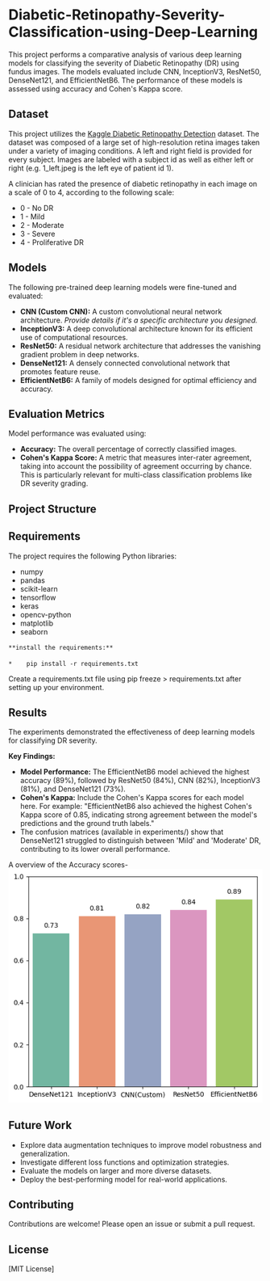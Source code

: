 # Diabetic-Retinopathy-Severity-Classification-using-Deep-Learning
This project performs a comparative analysis of various deep learning models for classifying the severity of Diabetic Retinopathy (DR) using fundus images. The models evaluated include CNN, InceptionV3, ResNet50, DenseNet121, and EfficientNetB6. The performance of these models is assessed using accuracy and Cohen's Kappa score.

## Dataset



This project utilizes the [Kaggle Diabetic Retinopathy Detection](https://www.kaggle.com/competitions/diabetic-retinopathy-detection/data) dataset.
The dataset was composed of a large set of high-resolution retina images taken under a variety of imaging conditions. A left and right field is provided for every subject. Images are labeled with a subject id as well as either left or right (e.g. 1_left.jpeg is the left eye of patient id 1).

A clinician has rated the presence of diabetic retinopathy in each image on a scale of 0 to 4, according to the following scale:

*  0 - No DR
*  1 - Mild
*  2 - Moderate
*  3 - Severe
*  4 - Proliferative DR

## Models

The following pre-trained deep learning models were fine-tuned and evaluated:

*   **CNN (Custom CNN):** A custom convolutional neural network architecture. *Provide details if it's a specific architecture you designed.*
*   **InceptionV3:** A deep convolutional architecture known for its efficient use of computational resources.
*   **ResNet50:** A residual network architecture that addresses the vanishing gradient problem in deep networks.
*   **DenseNet121:** A densely connected convolutional network that promotes feature reuse.
*   **EfficientNetB6:** A family of models designed for optimal efficiency and accuracy.

## Evaluation Metrics

Model performance was evaluated using:

*   **Accuracy:** The overall percentage of correctly classified images.
*   **Cohen's Kappa Score:** A metric that measures inter-rater agreement, taking into account the possibility of agreement occurring by chance. This is particularly relevant for multi-class classification problems like DR severity grading.

## Project Structure
## Requirements

The project requires the following Python libraries:

*    numpy
*    pandas
*    scikit-learn
*    tensorflow 
*    keras 
*    opencv-python
*    matplotlib
*    seaborn
  
    **install the requirements:**

    *    pip install -r requirements.txt
Create a requirements.txt file using pip freeze > requirements.txt after setting up your environment.
## Results
The experiments demonstrated the effectiveness of deep learning models for classifying DR severity.

**Key Findings:**

*    **Model Performance:** The EfficientNetB6 model achieved the highest accuracy (89%), followed by ResNet50 (84%), CNN (82%), InceptionV3 (81%), and DenseNet121 (73%).
*    **Cohen's Kappa:** Include the Cohen's Kappa scores for each model here. For example: "EfficientNetB6 also achieved the highest Cohen's Kappa score of 0.85, indicating strong agreement between the model's predictions and the ground truth labels."
*   The confusion matrices (available in experiments/) show that DenseNet121 struggled to distinguish between 'Mild' and 'Moderate' DR, contributing to its lower overall performance.

A overview of the Accuracy scores-
![Accuracy](figures/score.png)
##  Future Work
*  Explore data augmentation techniques to improve model robustness and generalization.
*  Investigate different loss functions and optimization strategies.
*  Evaluate the models on larger and more diverse datasets.
*  Deploy the best-performing model for real-world applications.
##  Contributing
Contributions are welcome! Please open an issue or submit a pull request.

## License
[MIT License]
